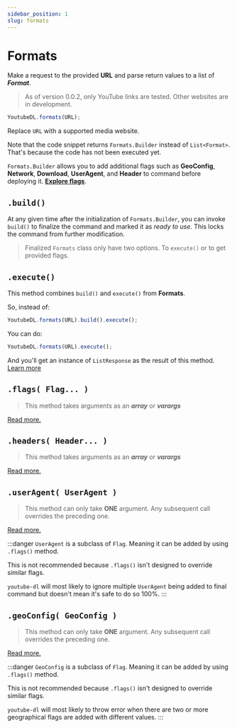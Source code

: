 ```yaml
---
sidebar_position: 1
slug: formats
---
```


# Formats

Make a request to the provided **URL** and parse return values to a list of **_Format_**.

> As of version 0.0.2, only YouTube links are tested. Other websites are in development.

```javascript
YoutubeDL.formats(URL);
```

Replace `URL` with a supported media website.

Note that the code snippet returns `Formats.Builder` instead of `List<Format>`.
That's because the code has not been executed yet.

`Formats.Builder` allows you to add additional flags such as **GeoConfig**, **Network**, **Download**, **UserAgent**, and **Header**
to command before deploying it. [**Explore flags**](/docs/flags).

## `.build()`

At any given time after the initialization of `Formats.Builder`, you can invoke `build()` to finalize the command
and marked it as _ready to use_. This locks the command from further modification.

> Finalized `Formats` class only have two options. To `execute()` or to get provided flags.

## `.execute()`

This method combines `build()` and `execute()` from **Formats**.

So, instead of:

```javascript
YoutubeDL.formats(URL).build().execute();
```

You can do:

```javascript
YoutubeDL.formats(URL).execute();
```

And you'll get an instance of `ListResponse` as the result of this method. 
[Learn more](../responses#listresponse)

## `.flags( Flag... )`
> This method takes arguments as an **_array_** or **_varargs_**

[Read more.](/docs/flags/Flag.md)

## `.headers( Header... )`
> This method takes arguments as an **_array_** or **_varargs_**

[Read more.](/docs/flags/Header.md)

## `.userAgent( UserAgent )`
> This method can only take **ONE** argument. Any subsequent call overrides the preceding one.

[Read more.](/docs/flags/UserAgent.md)

:::danger
`UserAgent` is a subclass of `Flag`. Meaning it can be added by using `.flags()` method.

This is not recommended because `.flags()` isn't designed to override similar flags.

`youtube-dl` will most likely to ignore multiple `UserAgent` being added to final command but
doesn't mean it's safe to do so 100%.
:::

## `.geoConfig( GeoConfig )`
> This method can only take **ONE** argument. Any subsequent call overrides the preceding one.

[Read more.](/docs/flags/GeoConfig.md)

:::danger
`GeoConfig` is a subclass of `Flag`. Meaning it can be added by using `.flags()` method.

This is not recommended because `.flags()` isn't designed to override similar flags.

`youtube-dl` will most likely to throw error when there are two 
or more geographical flags are added with different values.
:::